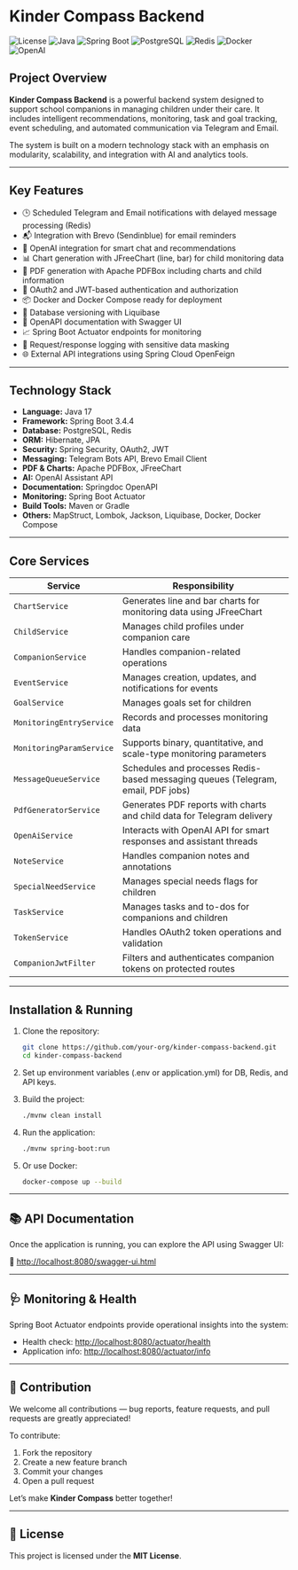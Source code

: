 # Kinder Compass Backend

![License](https://img.shields.io/badge/license-MIT-blue.svg)
![Java](https://img.shields.io/badge/Java-17-blue.svg)
![Spring Boot](https://img.shields.io/badge/Spring_Boot-3.4.4-green.svg)
![PostgreSQL](https://img.shields.io/badge/PostgreSQL-16.2-blue.svg)
![Redis](https://img.shields.io/badge/Redis-7.4.1-orange.svg)
![Docker](https://img.shields.io/badge/Docker-ready-blue.svg)
![OpenAI](https://img.shields.io/badge/OpenAI-integrated-purple.svg)

## Project Overview

**Kinder Compass Backend** is a powerful backend system designed to support school companions in managing children under
their care. It includes intelligent recommendations, monitoring, task and goal tracking, event scheduling, and automated
communication via Telegram and Email.

The system is built on a modern technology stack with an emphasis on modularity, scalability, and integration with AI
and analytics tools.

---

## Key Features

- 🕒 Scheduled Telegram and Email notifications with delayed message processing (Redis)
- 📬 Integration with Brevo (Sendinblue) for email reminders
- 🧠 OpenAI integration for smart chat and recommendations
- 📊 Chart generation with JFreeChart (line, bar) for child monitoring data
- 📄 PDF generation with Apache PDFBox including charts and child information
- 🔐 OAuth2 and JWT-based authentication and authorization
- 📦 Docker and Docker Compose ready for deployment
- 🔧 Database versioning with Liquibase
- 📜 OpenAPI documentation with Swagger UI
- 📈 Spring Boot Actuator endpoints for monitoring
- 🧼 Request/response logging with sensitive data masking
- 🌐 External API integrations using Spring Cloud OpenFeign

---

## Technology Stack

- **Language:** Java 17
- **Framework:** Spring Boot 3.4.4
- **Database:** PostgreSQL, Redis
- **ORM:** Hibernate, JPA
- **Security:** Spring Security, OAuth2, JWT
- **Messaging:** Telegram Bots API, Brevo Email Client
- **PDF & Charts:** Apache PDFBox, JFreeChart
- **AI:** OpenAI Assistant API
- **Documentation:** Springdoc OpenAPI
- **Monitoring:** Spring Boot Actuator
- **Build Tools:** Maven or Gradle
- **Others:** MapStruct, Lombok, Jackson, Liquibase, Docker, Docker Compose

---

## Core Services

| Service                  | Responsibility                                                                   |
|--------------------------|----------------------------------------------------------------------------------|
| `ChartService`           | Generates line and bar charts for monitoring data using JFreeChart               |
| `ChildService`           | Manages child profiles under companion care                                      |
| `CompanionService`       | Handles companion-related operations                                             |
| `EventService`           | Manages creation, updates, and notifications for events                          |
| `GoalService`            | Manages goals set for children                                                   |
| `MonitoringEntryService` | Records and processes monitoring data                                            |
| `MonitoringParamService` | Supports binary, quantitative, and scale-type monitoring parameters              |
| `MessageQueueService`    | Schedules and processes Redis-based messaging queues (Telegram, email, PDF jobs) |
| `PdfGeneratorService`    | Generates PDF reports with charts and child data for Telegram delivery           |
| `OpenAiService`          | Interacts with OpenAI API for smart responses and assistant threads              |
| `NoteService`            | Handles companion notes and annotations                                          |
| `SpecialNeedService`     | Manages special needs flags for children                                         |
| `TaskService`            | Manages tasks and to-dos for companions and children                             |
| `TokenService`           | Handles OAuth2 token operations and validation                                   |
| `CompanionJwtFilter`     | Filters and authenticates companion tokens on protected routes                   |

---

## Installation & Running

1. Clone the repository:

   ```bash
   git clone https://github.com/your-org/kinder-compass-backend.git
   cd kinder-compass-backend

2. Set up environment variables (.env or application.yml) for DB, Redis, and API keys.
3. Build the project:
   ```bash
   ./mvnw clean install
4. Run the application:
   ```bash
   ./mvnw spring-boot:run
5. Or use Docker:
   ```bash
   docker-compose up --build

---

## 📚 API Documentation

Once the application is running, you can explore the API using Swagger UI:

🔗 [http://localhost:8080/swagger-ui.html](http://localhost:8080/swagger-ui.html)

---

## 🩺 Monitoring & Health

Spring Boot Actuator endpoints provide operational insights into the system:

- Health check: [http://localhost:8080/actuator/health](http://localhost:8080/actuator/health)
- Application info: [http://localhost:8080/actuator/info](http://localhost:8080/actuator/info)

---

## 🤝 Contribution

We welcome all contributions — bug reports, feature requests, and pull requests are greatly appreciated!

To contribute:

1. Fork the repository
2. Create a new feature branch
3. Commit your changes
4. Open a pull request

Let’s make **Kinder Compass** better together!

---

## 📄 License

This project is licensed under the **MIT License**.  

